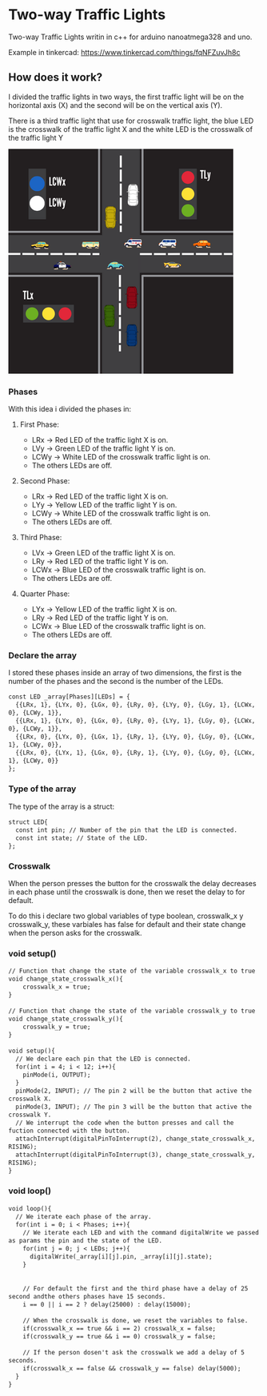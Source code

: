 # Two-way Traffic Lights
Two-way Traffic Lights writin in c++ for arduino nanoatmega328 and uno.

Example in tinkercad: https://www.tinkercad.com/things/fqNFZuvJh8c

## How does it work?
I divided the traffic lights in two ways, the first traffic light will be on the horizontal axis (X) and the second will be on the vertical axis (Y).

There is a third traffic light that use for crosswalk traffic light, the blue LED is the crosswalk of the traffic light X and the white LED is the crosswalk of the traffic light Y

![Ejemplo](traffic_lights.png)

### Phases
With this idea i divided the phases in:

  1. First Phase:
      - LRx -> Red LED of the traffic light X is on.
      - LVy -> Green LED of the traffic light Y is on.
      - LCWy -> White LED of the crosswalk traffic light is on.
      - The others LEDs are off.

  2. Second Phase:
      - LRx -> Red LED of the traffic light X is on.
      - LYy -> Yellow LED of the traffic light Y is on.
      - LCWy -> White LED of the crosswalk traffic light is on.
      - The others LEDs are off.

  3. Third Phase:
      - LVx -> Green LED of the traffic light X is on.
      - LRy -> Red LED of the traffic light Y is on.
      - LCWx -> Blue LED of the crosswalk traffic light is on.
      - The others LEDs are off.

  4. Quarter Phase:
      - LYx -> Yellow LED of the traffic light X is on.
      - LRy -> Red LED of the traffic light Y is on.
      - LCWx -> Blue LED of the crosswalk traffic light is on.
      - The others LEDs are off.

### Declare the array      
I stored these phases inside an array of two dimensions, the first is the number of the phases and the second is the number of the LEDs.

```
const LED _array[Phases][LEDs] = {
  {{LRx, 1}, {LYx, 0}, {LGx, 0}, {LRy, 0}, {LYy, 0}, {LGy, 1}, {LCWx, 0}, {LCWy, 1}},
  {{LRx, 1}, {LYx, 0}, {LGx, 0}, {LRy, 0}, {LYy, 1}, {LGy, 0}, {LCWx, 0}, {LCWy, 1}}, 
  {{LRx, 0}, {LYx, 0}, {LGx, 1}, {LRy, 1}, {LYy, 0}, {LGy, 0}, {LCWx, 1}, {LCWy, 0}},
  {{LRx, 0}, {LYx, 1}, {LGx, 0}, {LRy, 1}, {LYy, 0}, {LGy, 0}, {LCWx, 1}, {LCWy, 0}}
};
```

### Type of the array
The type of the array is a struct:

```
struct LED{
  const int pin; // Number of the pin that the LED is connected.
  const int state; // State of the LED.
};
```

### Crosswalk
When the person presses the button for the crosswalk the delay decreases in each phase until the crosswalk is done, then we reset the delay to for default.

To do this i declare two global variables of type boolean, crosswalk_x y crosswalk_y, these varbiales has false for default and their state change when the person asks for the crosswalk.

### void setup()
```
// Function that change the state of the variable crosswalk_x to true 
void change_state_crosswalk_x(){
	crosswalk_x = true;
}

// Function that change the state of the variable crosswalk_y to true
void change_state_crosswalk_y(){
	crosswalk_y = true;
}

void setup(){
  // We declare each pin that the LED is connected.
  for(int i = 4; i < 12; i++){
  	pinMode(i, OUTPUT);
  }
  pinMode(2, INPUT); // The pin 2 will be the button that active the crosswalk X.
  pinMode(3, INPUT); // The pin 3 will be the button that active the crosswalk Y.
  // We interrupt the code when the button presses and call the fuction connected with the button.  
  attachInterrupt(digitalPinToInterrupt(2), change_state_crosswalk_x, RISING);
  attachInterrupt(digitalPinToInterrupt(3), change_state_crosswalk_y, RISING);  
}
```

### void loop()
```
void loop(){
  // We iterate each phase of the array.
  for(int i = 0; i < Phases; i++){        
    // We iterate each LED and with the command digitalWrite we passed as params the pin and the state of the LED.     
    for(int j = 0; j < LEDs; j++){
      digitalWrite(_array[i][j].pin, _array[i][j].state);
    } 

    
    // For default the first and the third phase have a delay of 25 second andthe others phases have 15 seconds.          
    i == 0 || i == 2 ? delay(25000) : delay(15000);      
    
    // When the crosswalk is done, we reset the variables to false.  
    if(crosswalk_x == true && i == 2) crosswalk_x = false;  
    if(crosswalk_y == true && i == 0) crosswalk_y = false; 
    
    // If the person dosen't ask the crosswalk we add a delay of 5 seconds.
    if(crosswalk_x == false && crosswalk_y == false) delay(5000);  
  }  
}
```
